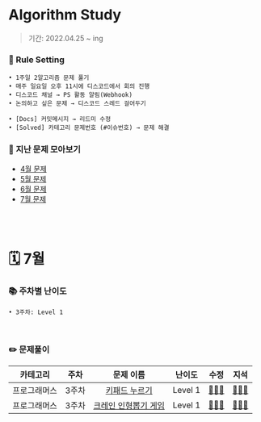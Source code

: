 # Algorithm Study
> 기간: 2022.04.25 ~ ing  

### 📌 Rule Setting
    • 1주일 2알고리즘 문제 풀기
    • 매주 일요일 오후 11시에 디스코드에서 회의 진행
    • 디스코드 채널 → PS 활동 알림(Webhook)
    • 논의하고 싶은 문제 → 디스코드 스레드 걸어두기

```
• [Docs] 커밋메시지 → 리드미 수정
• [Solved] 카테고리 문제번호 (#이슈번호) → 문제 해결 
```

### 👀 지난 문제 모아보기
- [4월 문제](모아보기/4월문제.md)
- [5월 문제](모아보기/5월문제.md)
- [6월 문제](모아보기/6월문제.md)
- [7월 문제](모아보기/7월문제.md)

</br></br>

# 🗓 7월
### 📚 주차별 난이도
    • 3주차: Level 1 
</br>

### ✏️ 문제풀이
| 카테고리 | 주차 | 문제 이름 | 난이도 | 수정 | 지석 |  
| :----------: | :----------: | :----------: | :----------: | :----------: | :----------: | 
| 프로그래머스 | 3주차 | [키패드 누르기](https://school.programmers.co.kr/learn/courses/30/lessons/67256) | Level 1 | [🙆🏻‍♀️](수정/Implementation/Programmers67256.md) | [🙆🏻‍♂️](지석/Implementation/Programmers67256.md) |
| 프로그래머스 | 3주차 | [크레인 인형뽑기 게임](https://school.programmers.co.kr/learn/courses/30/lessons/64061) | Level 1 | [🙆🏻‍♀️](수정/Stack_Queue/Programmers64061.md) | [🙆🏻‍♂️](지석/Stack_Queue/Programmers64061.md) |
